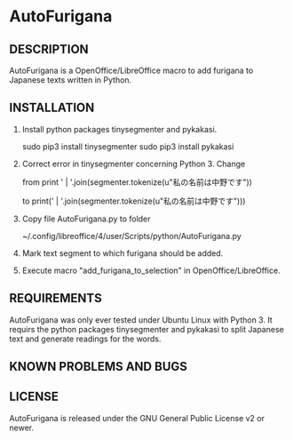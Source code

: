 AutoFurigana
============

DESCRIPTION
-----------
AutoFurigana is a OpenOffice/LibreOffice macro to add furigana to Japanese
texts written in Python.


INSTALLATION
------------
1) Install python packages tinysegmenter and pykakasi.

    sudo pip3 install tinysegmenter
    sudo pip3 install pykakasi

2) Correct error in tinysegmenter concerning Python 3. Change

    from  print ' | '.join(segmenter.tokenize(u"私の名前は中野です"))

    to    print(' | '.join(segmenter.tokenize(u"私の名前は中野です")))

3) Copy file AutoFurigana.py to folder 

    ~/.config/libreoffice/4/user/Scripts/python/AutoFurigana.py

4) Mark text segment to which furigana should be added.

5) Execute macro "add_furigana_to_selection" in OpenOffice/LibreOffice.


REQUIREMENTS
------------
AutoFurigana was only ever tested under Ubuntu Linux with Python 3. It
requirs the python packages tinysegmenter and pykakasi to split Japanese
text and generate readings for the words.


KNOWN PROBLEMS AND BUGS
-----------------------



LICENSE
-------
AutoFurigana is released under the GNU General Public License v2 or newer.


